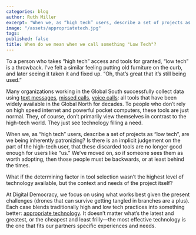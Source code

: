 ```yaml
---
categories: blog
author: Ruth Miller
excerpt: "When we, as “high tech” users, describe a set of projects as “low tech”, are we being inherently patronizing?"
image: "/assets/appropriatetech.jpg"
tags: 
published: false
title: When do we mean when we call something "Low Tech"?
---
```


To a person who takes “high tech” access and tools for granted, “low tech” is a throwback. I’ve felt a similar feeling putting old furniture on the curb, and later seeing it taken it and fixed up. “Oh, that’s great that it’s still being used.” 

Many organizations working in the Global South successfully collect data using [text messages](http://stream.aljazeera.com/story/201406242254-0023874), [missed calls](http://irevolutions.org/tag/beeping/), [voice calls](https://www.engagespark.com/blog/sms-really-solution-change-voice-calls-are-for-most-poor-people/): all tools that have been widely available in the Global North for decades. To people who don’t rely on high speed internet and powerful pocket computers, these tools are just normal. They, of course, don’t primarily view themselves in contrast to the high-tech world. They just see technology filling a need. 

When we, as “high tech” users, describe a set of projects as “low tech”, are we being inherently patronizing? Is there is an implicit judgement on the part of the high-tech user, that these discarded tools are no longer good enough for users like “us.” We’ve moved on, so if someone sees them as worth adopting, then those people must be backwards, or at least behind the times.

What if the determining factor in tool selection wasn’t the highest level of technology available, but the context and needs of the project itself? 

At Digital Democracy, we focus on using what works best given the present challenges (drones that can survive getting tangled in branches are a plus). Each case blends traditionally high and low tech practices into something better: [appropriate technology](http://www.appropedia.org/Appropriate_technology). It doesn’t matter what’s the latest and greatest, or the cheapest and least frilly—the most effective technology is the one that fits our partners specific experiences and needs.
